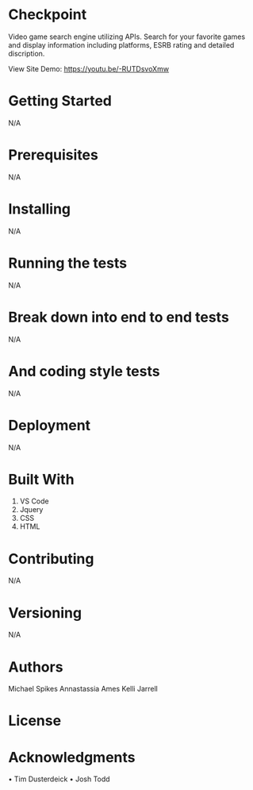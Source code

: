 # Checkpoint
Video game search engine utilizing APIs. Search for your favorite games and display information including platforms, ESRB rating and
detailed discription.

View Site Demo: https://youtu.be/-RUTDsvoXmw

# Getting Started

N/A

# Prerequisites

N/A

# Installing

N/A

# Running the tests

N/A

# Break down into end to end tests

N/A

# And coding style tests

N/A

# Deployment

N/A

# Built With

1. VS Code
2. Jquery
3. CSS
4. HTML

# Contributing

N/A

# Versioning

N/A

# Authors

Michael Spikes
Annastassia Ames
Kelli Jarrell

# License

# Acknowledgments

• Tim Dusterdeick
• Josh Todd
